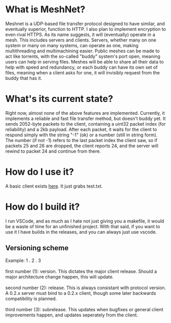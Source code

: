 # What is MeshNet?
Meshnet is a UDP-based file transfer protocol designed to have similar, and eventually superior, function to HTTP. I also plan to implement encryption to even rival HTTPS.
As its name suggests, it will (eventually) operate in a mesh. This includes servers and clients.
Servers, whether many on one system or many on many systems, can operate as one, making multithreading and multimachining easier.
Public meshes can be made to act like torrents, with the so-called "buddy" system's port open, meaning users can help in serving files.
Meshes will be able to share all their data to help with speed and redundancy, or each buddy can have its own set of files, meaning when a client asks for one, it will invisibly request from the buddy that has it.

# What's its current state?
Right now, almost none of the above features are implemented. Currently, it implements a reliable and fast file transfer method, but doesn't buddy yet.
It sends 2052-byte packets to the client, containing a uint32 packet index (for reliability) and a 2kb payload. 
After each packet, it waits for the client to respond simply with the string "-1" (ok) or a number (still in string form).
The number (if not -1) refers to the last packet index the client saw, so if packets 25 and 26 are dropped, the client reports 24, and the server will rewind to packet 24 and continue from there.

# How do I use it?
A basic client exists <a href="https://github.com/80HD-0/MeshNetClient">here</a>. It just grabs test.txt.

# How do I build it?
I run VSCode, and as much as I hate not just giving you a makefile, it would be a waste of time for an unfinished project.
With that said, if you want to use it I have builds in the releases, and you can always just use vscode.

## Versioning scheme
Example: 1   .   2   .   3<br><br>
first number (1): version. This dictates the major client release. Should a major architecture change happen, this will update.<br><br>
second number (2): release. This is always consistant with protocol version. A 0.2.x server must bind to a 0.2.x client, though some later backwards compatibility is planned.<br><br>
third number (3): subrelease. This updates when bugfixes or general client improvements happen, and updates seperately from the client.

